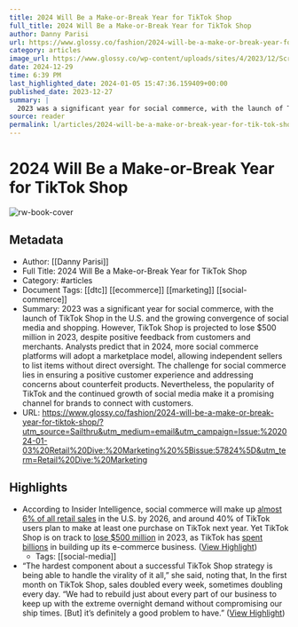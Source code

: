 ```yaml
---
title: 2024 Will Be a Make-or-Break Year for TikTok Shop
full_title: 2024 Will Be a Make-or-Break Year for TikTok Shop
author: Danny Parisi
url: https://www.glossy.co/fashion/2024-will-be-a-make-or-break-year-for-tiktok-shop/?utm_source=Sailthru&utm_medium=email&utm_campaign=Issue:%202024-01-03%20Retail%20Dive:%20Marketing%20%5Bissue:57824%5D&utm_term=Retail%20Dive:%20Marketing
category: articles
image_url: https://www.glossy.co/wp-content/uploads/sites/4/2023/12/Screenshot-2023-12-26-at-11.50.46-AM.png
date: 2024-12-29
time: 6:39 PM
last_highlighted_date: 2024-01-05 15:47:36.159409+00:00
published_date: 2023-12-27
summary: |
  2023 was a significant year for social commerce, with the launch of TikTok Shop in the U.S. and the growing convergence of social media and shopping. However, TikTok Shop is projected to lose $500 million in 2023, despite positive feedback from customers and merchants. Analysts predict that in 2024, more social commerce platforms will adopt a marketplace model, allowing independent sellers to list items without direct oversight. The challenge for social commerce lies in ensuring a positive customer experience and addressing concerns about counterfeit products. Nevertheless, the popularity of TikTok and the continued growth of social media make it a promising channel for brands to connect with customers.
source: reader
permalink: l/articles/2024-will-be-a-make-or-break-year-for-tik-tok-shop
---
```

# 2024 Will Be a Make-or-Break Year for TikTok Shop

![rw-book-cover](https://www.glossy.co/wp-content/uploads/sites/4/2023/12/Screenshot-2023-12-26-at-11.50.46-AM.png)

## Metadata
- Author: [[Danny Parisi]]
- Full Title: 2024 Will Be a Make-or-Break Year for TikTok Shop
- Category: #articles
- Document Tags: [[dtc]] [[ecommerce]] [[marketing]] [[social-commerce]] 
- Summary: 2023 was a significant year for social commerce, with the launch of TikTok Shop in the U.S. and the growing convergence of social media and shopping. However, TikTok Shop is projected to lose $500 million in 2023, despite positive feedback from customers and merchants. Analysts predict that in 2024, more social commerce platforms will adopt a marketplace model, allowing independent sellers to list items without direct oversight. The challenge for social commerce lies in ensuring a positive customer experience and addressing concerns about counterfeit products. Nevertheless, the popularity of TikTok and the continued growth of social media make it a promising channel for brands to connect with customers.
- URL: https://www.glossy.co/fashion/2024-will-be-a-make-or-break-year-for-tiktok-shop/?utm_source=Sailthru&utm_medium=email&utm_campaign=Issue:%202024-01-03%20Retail%20Dive:%20Marketing%20%5Bissue:57824%5D&utm_term=Retail%20Dive:%20Marketing

## Highlights
- According to Insider Intelligence, social commerce will make up [almost 6% of all retail sales](https://www.insiderintelligence.com/content/what-s-happening-with-tiktok-shop-opportunity-advantage-drawbacks) in the U.S. by 2026, and around 40% of TikTok users plan to make at least one purchase on TikTok next year. Yet TikTok Shop is on track to [lose $500 million](https://www.theinformation.com/articles/tiktok-shop-on-track-to-lose-more-than-500-million-in-u-s-this-year) in 2023, as TikTok has [spent billions](https://www.reuters.com/markets/deals/tiktok-invest-15-bln-indonesias-goto-2023-12-11/) in building up its e-commerce business. ([View Highlight](https://read.readwise.io/read/01hkd4tvjpckgfceg4r577z4j0))
    - Tags: [[social-media]] 
- “The hardest component about a successful TikTok Shop strategy is being able to handle the virality of it all,” she said, noting that, In the first month on TikTok Shop, sales doubled every week, sometimes doubling every day. “We had to rebuild just about every part of our business to keep up with the extreme overnight demand without compromising our ship times. [But] it’s definitely a good problem to have.” ([View Highlight](https://read.readwise.io/read/01hkd4xw9546h537gncxza9t25))


